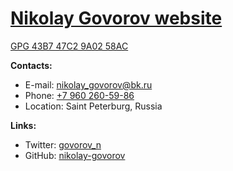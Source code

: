 # [Nikolay Govorov website](https://govorov.online)

[GPG 43B7 47C2 9A02 58AC](https://keybase.io/nikolay_govorov)

**Contacts:**
* E-mail: nikolay_govorov@bk.ru
* Phone: [+7 960 260-59-86](tel:89602605986)
* Location: Saint Peterburg, Russia

**Links:**
* Twitter: [govorov_n](https://twitter.com/govorov_n)
* GitHub: [nikolay-govorov](https://github.com/nikolay-govorov)
